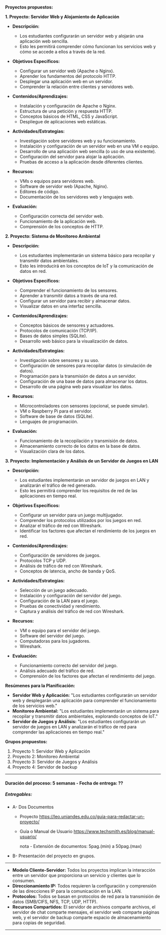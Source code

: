 **Proyectos propuestos:**

**1. Proyecto: Servidor Web y Alojamiento de Aplicación**

* **Descripción:**

    * Los estudiantes configurarán un servidor web y alojarán una aplicación web sencilla.
    * Esto les permitirá comprender cómo funcionan los servicios web y cómo se accede a ellos a través de la red.

* **Objetivos Específicos:**

    * Configurar un servidor web (Apache o Nginx).
    * Aprender los fundamentos del protocolo HTTP.
    * Desplegar una aplicación web en un servidor.
    * Comprender la relación entre clientes y servidores web.

* **Contenidos/Aprendizajes:**

    * Instalación y configuración de Apache o Nginx.
    * Estructura de una petición y respuesta HTTP.
    * Conceptos básicos de HTML, CSS y JavaScript.
    * Despliegue de aplicaciones web estáticas.

* **Actividades/Estrategias:**

    * Investigación sobre servidores web y su funcionamiento.
    * Instalación y configuración de un servidor web en una VM o equipo.
    * Desarrollo de una aplicación web sencilla (o uso de una existente).
    * Configuración del servidor para alojar la aplicación.
    * Pruebas de acceso a la aplicación desde diferentes clientes.

* **Recursos:**

    * VMs o equipos para servidores web.
    * Software de servidor web (Apache, Nginx).
    * Editores de código.
    * Documentación de los servidores web y lenguajes web.

* **Evaluación:**

    * Configuración correcta del servidor web.
    * Funcionamiento de la aplicación web.
    * Comprensión de los conceptos de HTTP.

**2. Proyecto: Sistema de Monitoreo Ambiental**

* **Descripción:**

    * Los estudiantes implementarán un sistema básico para recopilar y transmitir datos ambientales.
    * Esto les introducirá en los conceptos de IoT y la comunicación de datos en red.

* **Objetivos Específicos:**

    * Comprender el funcionamiento de los sensores.
    * Aprender a transmitir datos a través de una red.
    * Configurar un servidor para recibir y almacenar datos.
    * Visualizar datos en una interfaz sencilla.

* **Contenidos/Aprendizajes:**

    * Conceptos básicos de sensores y actuadores.
    * Protocolos de comunicación (TCP/IP).
    * Bases de datos simples (SQLite).
    * Desarrollo web básico para la visualización de datos.

* **Actividades/Estrategias:**

    * Investigación sobre sensores y su uso.
    * Configuración de sensores para recopilar datos (o simulación de datos).
    * Programación para la transmisión de datos a un servidor.
    * Configuración de una base de datos para almacenar los datos.
    * Desarrollo de una página web para visualizar los datos.

* **Recursos:**

    * Microcontroladores con sensores (opcional, se puede simular).
    * VM o Raspberry Pi para el servidor.
    * Software de base de datos (SQLite).
    * Lenguajes de programación.

* **Evaluación:**

    * Funcionamiento de la recopilación y transmisión de datos.
    * Almacenamiento correcto de los datos en la base de datos.
    * Visualización clara de los datos.

**3. Proyecto: Implementación y Análisis de un Servidor de Juegos en LAN**

* **Descripción:**

    * Los estudiantes implementarán un servidor de juegos en LAN y analizarán el tráfico de red generado.
    * Esto les permitirá comprender los requisitos de red de las aplicaciones en tiempo real.

* **Objetivos Específicos:**

    * Configurar un servidor para un juego multijugador.
    * Comprender los protocolos utilizados por los juegos en red.
    * Analizar el tráfico de red con Wireshark.
    * Identificar los factores que afectan el rendimiento de los juegos en red.

* **Contenidos/Aprendizajes:**

    * Configuración de servidores de juegos.
    * Protocolos TCP y UDP.
    * Análisis de tráfico de red con Wireshark.
    * Conceptos de latencia, ancho de banda y QoS.

* **Actividades/Estrategias:**

    * Selección de un juego adecuado.
    * Instalación y configuración del servidor del juego.
    * Configuración de la LAN para el juego.
    * Pruebas de conectividad y rendimiento.
    * Captura y análisis del tráfico de red con Wireshark.

* **Recursos:**

    * VM o equipo para el servidor del juego.
    * Software del servidor del juego.
    * Computadoras para los jugadores.
    * Wireshark.

* **Evaluación:**

    * Funcionamiento correcto del servidor del juego.
    * Análisis adecuado del tráfico de red.
    * Comprensión de los factores que afectan el rendimiento del juego.

**Resúmenes para la Planificación:**

* **Servidor Web y Aplicación:** "Los estudiantes configurarán un servidor web y desplegarán una aplicación para comprender el funcionamiento de los servicios web."
* **Monitoreo Ambiental:** "Los estudiantes implementarán un sistema para recopilar y transmitir datos ambientales, explorando conceptos de IoT."
* **Servidor de Juegos y Análisis:** "Los estudiantes configurarán un servidor de juegos en LAN y analizarán el tráfico de red para comprender las aplicaciones en tiempo real."


**Grupos propuestos:**  
  1. Proyecto 1: Servidor Web y Aplicación
  2. Proyecto 2: Monitoreo Ambiental
  3. Proyecto 3: Servidor de Juegos y Análisis
  4. Proyecto 4: Servidor de backup


_________________

#### Duración del proceso: 5 semanas - Fecha de entrega: ??

##### Entregables:


- A- Dos Documentos

    * Proyecto
        https://leo.uniandes.edu.co/guia-para-redactar-un-proyecto/
        
    * Guía o Manual de Usuario
        https://www.techsmith.es/blog/manual-usuario/
        
        nota - Extensión de documentos: 5pag.(min)  a 50pag.(max)
   
- B- Presentación del proyecto en grupos.  
     
__________

* **Modelo Cliente-Servidor:** Todos los proyectos implican la interacción entre un servidor que proporciona un servicio y clientes que lo consumen.
* **Direccionamiento IP:** Todos requieren la configuración y comprensión de las direcciones IP para la comunicación en la LAN.
* **Protocolos:** Todos se basan en protocolos de red para la transmisión de datos (SMB/CIFS, NFS, TCP, UDP, HTTP).
* **Recursos Compartidos:** El servidor de archivos comparte archivos, el servidor de chat comparte mensajes, el servidor web comparte páginas web, y el servidor de backup comparte espacio de almacenamiento para copias de seguridad.
___________